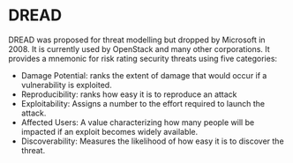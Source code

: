 # DREAD 

DREAD was proposed for threat modelling but dropped by Microsoft in 2008. It is currently used by OpenStack and many 
other corporations. It provides a mnemonic for risk rating security threats using five categories: 

* Damage Potential: ranks the extent of damage that would occur if a vulnerability is exploited.
* Reproducibility: ranks how easy it is to reproduce an attack
* Exploitability: Assigns a number to the effort required to launch the attack.
* Affected Users: A value characterizing how many people will be impacted if an exploit becomes widely available.
* Discoverability: Measures the likelihood of how easy it is to discover the threat.
